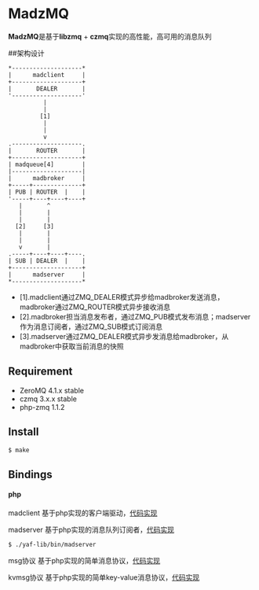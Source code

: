 # MadzMQ
**MadzMQ**是基于**libzmq** + **czmq**实现的高性能，高可用的消息队列

##架构设计
```
*--------------------*
|      madclient     |
+--------------------+
|       DEALER       |
'--------------------'
          |
          |
         [1]
          |
          |
          v
.--------------------.
|       ROUTER       |
+--------------------+
| madqueue[4]        |
|--------------------|
|      madbroker     |
+-----+--------------+
| PUB | ROUTER  |    |
'-----+----+----+----+
   |       ^
   |       |
   |       |
  [2]     [3]
   |       |
   |       | 
   v       |
.-----+----+----+----.
| SUB | DEALER  |    |
+--------------------+
|      madserver     |
*--------------------*
```

- [1].madclient通过ZMQ_DEALER模式异步给madbroker发送消息，madbroker通过ZMQ_ROUTER模式异步接收消息
- [2].madbroker担当消息发布者，通过ZMQ_PUB模式发布消息；madserver作为消息订阅者，通过ZMQ_SUB模式订阅消息
- [3].madserver通过ZMQ_DEALER模式异步发消息给madbroker，从madbroker中获取当前消息的快照

## Requirement
- ZeroMQ 4.1.x stable
- czmq 3.x.x stable
- php-zmq 1.1.2

## Install
```sh
$ make
```

## Bindings

#### php
madclient 基于php实现的客户端驱动，[代码实现](<https://github.com/rryqszq4/yaf-lib/blob/master/src/controllers/Madclient.php>)


madserver 基于php实现的消息队列订阅者，[代码实现](https://github.com/rryqszq4/yaf-lib/blob/master/src/controllers/Madserver.php)
```sh
$ ./yaf-lib/bin/madserver
```

msg协议 基于php实现的简单消息协议，[代码实现](https://github.com/rryqszq4/yaf-lib/blob/master/src/library/Zmq/Msg.php)

kvmsg协议 基于php实现的简单key-value消息协议，[代码实现](https://github.com/rryqszq4/yaf-lib/blob/master/src/library/Zmq/Kvmsg.php)








